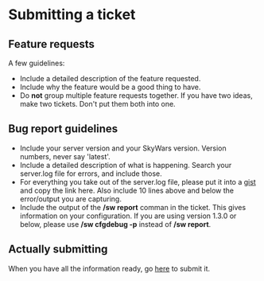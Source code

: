 Submitting a ticket
===================

## Feature requests

A few guidelines:

* Include a detailed description of the feature requested.
* Include why the feature would be a good thing to have.
* Do **not** group multiple feature requests together.
  If you have two ideas, make two tickets. Don't put them both into one.


## Bug report guidelines

* Include your server version and your SkyWars version. Version numbers, never say 'latest'.
* Include a detailed description of what is happening.
  Search your server.log file for errors, and include those.
* For everything you take out of the server.log file, please put it into a [gist](http://gist.github.com) and copy the
  link here. Also include 10 lines above and below the error/output you are capturing.
* Include the output of the **/sw report** comman in the ticket. This gives information on your configuration.
  If you are using version 1.3.0 or below, please use **/sw cfgdebug -p** instead of **/sw report**.

## Actually submitting

When you have all the information ready, go [here](https://github.com/daboross/SkyWars/issues/new) to submit it.
